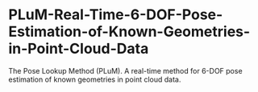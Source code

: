 # PLuM-Real-Time-6-DOF-Pose-Estimation-of-Known-Geometries-in-Point-Cloud-Data
The Pose Lookup Method (PLuM). A real-time method for 6-DOF pose estimation of known geometries in point cloud data.
